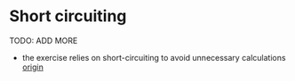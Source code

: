 # Short circuiting

TODO: ADD MORE

- the exercise relies on short-circuiting to avoid unnecessary calculations [origin](./exercise-concepts/leap.md)
